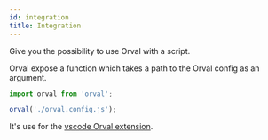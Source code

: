 ```yaml
---
id: integration
title: Integration
---
```


Give you the possibility to use Orval with a script.

Orval expose a function which takes a path to the Orval config as an argument.

```js
import orval from 'orval';

orval('./orval.config.js');
```

It's use for the <a href="https://marketplace.visualstudio.com/items?itemName=orval.orval-vscode" target="_blank">vscode Orval extension</a>.
